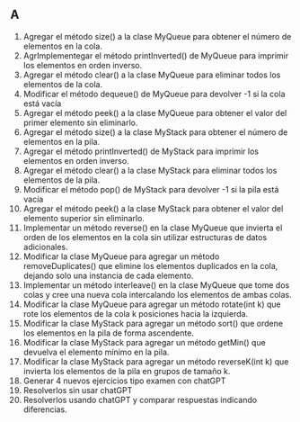 ## A
1. Agregar el método size() a la clase MyQueue para obtener el número de elementos en la cola.
1. AgrImplementegar el método printInverted() de MyQueue para imprimir los elementos en orden inverso.
1. Agregar el método clear() a la clase MyQueue para eliminar todos los elementos de la cola.
1. Modificar el método dequeue() de MyQueue para devolver -1 si la cola está vacía
1. Agregar el método peek() a la clase MyQueue para obtener el valor del primer elemento sin eliminarlo.
1. Agregar el método size() a la clase MyStack para obtener el número de elementos en la pila.
1. Agregar el método printInverted() de MyStack para imprimir los elementos en orden inverso.
1. Agregar el método clear() a la clase MyStack para eliminar todos los elementos de la pila.
1. Modificar el método pop() de MyStack para devolver -1 si la pila está vacía
1. Agregar el método peek() a la clase MyStack para obtener el valor del elemento superior sin eliminarlo.
1. Implementar un método reverse() en la clase MyQueue que invierta el orden de los elementos en la cola sin utilizar estructuras de datos adicionales.
1. Modificar la clase MyQueue para agregar un método removeDuplicates() que elimine los elementos duplicados en la cola, dejando solo una instancia de cada elemento.
1. Implementar un método interleave() en la clase MyQueue que tome dos colas y cree una nueva cola intercalando los elementos de ambas colas.
1. Modificar la clase MyQueue para agregar un método rotate(int k) que rote los elementos de la cola k posiciones hacia la izquierda.
1. Modificar la clase MyStack para agregar un método sort() que ordene los elementos en la pila de forma ascendente.
1. Modificar la clase MyStack para agregar un método getMin() que devuelva el elemento mínimo en la pila.
1. Modificar la clase MyStack para agregar un método reverseK(int k) que invierta los elementos de la pila en grupos de tamaño k.
1. Generar 4 nuevos ejercicios tipo examen con chatGPT
1. Resolverlos sin usar chatGPT
1. Resolverlos usando chatGPT y comparar respuestas indicando diferencias.
